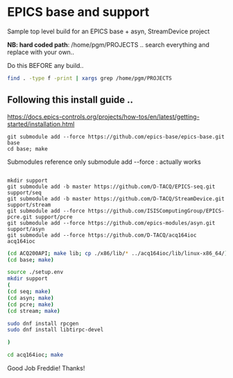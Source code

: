 # EPICS base and support

Sample top level build for an EPICS base + asyn, StreamDevice project

**NB: hard coded path**: /home/pgm/PROJECTS .. search everything and replace with your own.. 

Do this BEFORE any build..

```bash
find . -type f -print | xargs grep /home/pgm/PROJECTS
```

## Following this install guide .. 
https://docs.epics-controls.org/projects/how-tos/en/latest/getting-started/installation.html
```
git submodule add --force https://github.com/epics-base/epics-base.git base
cd base; make
```

Submodules reference only submodule add --force : actually works
```

mkdir support
git submodule add -b master https://github.com/D-TACQ/EPICS-seq.git support/seq
git submodule add -b master https://github.com/D-TACQ/StreamDevice.git support/stream
git submodule add --force https://github.com/ISISComputingGroup/EPICS-pcre.git support/pcre
git submodule add --force https://github.com/epics-modules/asyn.git support/asyn
git submodule add --force https://github.com/D-TACQ/acq164ioc acq164ioc
```

```bash
(cd ACQ200API; make lib; cp ./x86/lib/* ../acq164ioc/lib/linux-x86_64/)
(cd base; make)

source ./setup.env
mkdir support
(
(cd seq; make)
(cd asyn; make)
(cd pcre; make)
(cd stream; make)

sudo dnf install rpcgen
sudo dnf install libtirpc-devel

)

cd acq164ioc; make
```

 Good Job Freddie! Thanks!





